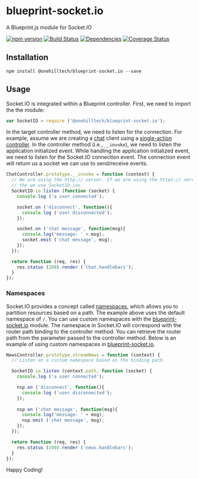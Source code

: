blueprint-socket.io
===================

A Blueprint.js module for Socket.IO

[![npm version](https://img.shields.io/npm/v/@onehilltech/blueprint-socket.io.svg)](https://www.npmjs.com/package/@onehilltech/blueprint-socket.io)
[![Build Status](https://travis-ci.org/onehilltech/blueprint-socket.io.svg?branch=master)](https://travis-ci.org/onehilltech/blueprint-socket.io)
[![Dependencies](https://david-dm.org/onehilltech/blueprint-socket.io.svg)](https://david-dm.org/onehilltech/blueprint-socket.io)
[![Coverage Status](https://coveralls.io/repos/github/onehilltech/blueprint-socket.io/badge.svg?branch=master)](https://coveralls.io/github/onehilltech/blueprint-socket.io?branch=master)


Installation
------------

    npm install @onehilltech/blueprint-socket.io --save


Usage 
-----

Socket.IO is integrated within a Blueprint controller. First, we need to import the
the module:

```javascript
var SocketIO = require ('@onehilltech/blueprint-socket.io');
```

In the target controller method, we need to listen for the connection. For example,
assume we are creating a [chat](http://socket.io/get-started/chat/) client using a 
[single-action controller](https://github.com/onehilltech/blueprint/wiki/Application%3AControllers#single-action-controller). In the controller method (i.e., `__invoke`), we 
need to listen the application initialized event. While handling the application
initialized event, we need to listen for the Socket.IO connection event. The connection
event will return us a socket we can use to send/receive events.
 
```javascript
ChatController.prototype.__invoke = function (context) {
  // We are using the http:// server. If we are using the https:// server,
  // the we use SocketIO.ios.
  SocketIO.io.listen (function (socket) {
    console.log ('a user connected');

    socket.on ('disconnect', function(){
      console.log ('user disconnected');
    });

    socket.on ('chat message', function(msg){
      console.log('message: ' + msg);
      socket.emit ('chat message', msg);
    });  
  });

  return function (req, res) {
    res.status (200).render ('chat.handlebars');
  }
});
```

### Namespaces

Socket.IO provides a concept called [namespaces](http://socket.io/docs/rooms-and-namespaces/#namespaces), 
which allows you to partition resources based on a path. The example above
uses the default namespace of `/`. You can use custom namespaces with the
[blueprint-socket.io](https://github.com/onehilltech/blueprint-socket.io) module.
The namespace in Socket.IO will correspond with the router path binding to the
controller method. You can retrieve the router path from the parameter passed
to the controller method. Below is an example of using custom namespaces
in [blueprint-socket.io](https://github.com/onehilltech/blueprint-socket.io).

```javascript
NewsController.prototype.streamNews = function (context) {
  // Listen on a custom namespace based on the binding path.

  SocketIO.io.listen (context.path, function (socket) {
    console.log ('a user connected');

    nsp.on ('disconnect', function(){
      console.log ('user disconnected');
    });
      
    nsp.on ('chat message', function(msg){
      console.log('message: ' + msg);
      nsp.emit ('chat message', msg);
    });
  });

  return function (req, res) {
    res.status (200).render ('news.handlebars');
  }
});
```

Happy Coding!
